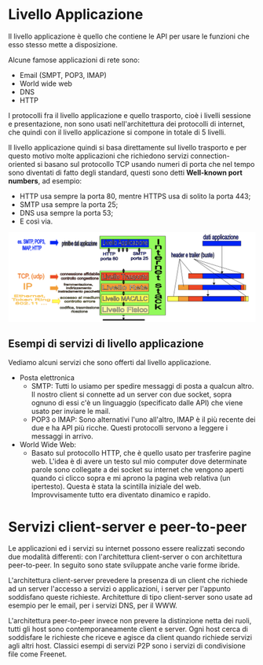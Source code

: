 # Livello Applicazione

Il livello applicazione è quello che contiene le API per usare le funzioni che esso stesso mette a disposizione.

Alcune famose applicazioni di rete sono:

- Email (SMPT, POP3, IMAP)
- World wide web
- DNS
- HTTP

I protocolli fra il livello applicazione e quello trasporto, cioè i livelli sessione e presentazione, non sono usati nell'architettura dei protocolli di internet, che quindi con il livello applicazione si compone in totale di 5 livelli.

Il livello applicazione quindi si basa direttamente sul livello trasporto e per questo motivo molte applicazioni che richiedono servizi connection-oriented si basano sul protocollo TCP usando numeri di porta che nel tempo sono diventati di fatto degli standard, questi sono detti **Well-known port numbers**, ad esempio:

- HTTP usa sempre la porta 80, mentre HTTPS usa di solito la porta 443;
- SMTP usa sempre la porta 25;
- DNS usa sempre la porta 53;
- E così via.

![Schema del livello applicazione](assets/schema-livello-applicazione.png)

## Esempi di servizi di livello applicazione

Vediamo alcuni servizi che sono offerti dal livello applicazione.

- Posta elettronica
  - SMTP: Tutti lo usiamo per spedire messaggi di posta a qualcun altro. Il nostro client si connette ad un server con due socket, sopra ognuno di essi c'è un linguaggio (specificato dalle API) che viene usato per inviare le mail.
  - POP3 o IMAP: Sono alternativi l'uno all'altro, IMAP è il più recente dei due e ha API più ricche. Questi protocolli servono a leggere i messaggi in arrivo.
- World Wide Web:
  - Basato sul protocollo HTTP, che è quello usato per trasferire pagine web. L'idea è di avere un testo sul mio computer dove determinate parole sono collegate a dei socket su internet che vengono aperti quando ci clicco sopra e mi aprono la pagina web relativa (un ipertesto). Questa è stata la scintilla iniziale del web. Improvvisamente tutto era diventato dinamico e rapido.

# Servizi client-server e peer-to-peer

Le applicazioni ed i servizi su internet possono essere realizzati secondo due modalità differenti: con l'architettura client-server o con architettura peer-to-peer. In seguito sono state sviluppate anche varie forme ibride.

L'architettura client-server prevedere la presenza di un client che richiede ad un server l'accesso a servizi o applicazioni, i server per l'appunto soddisfano queste richieste. Architetture di tipo client-server sono usate ad esempio per le email, per i servizi DNS, per il WWW.

L'architettura peer-to-peer invece non prevere la distinzione netta dei ruoli, tutti gli host sono contemporaneamente client e server. Ogni host cerca di soddisfare le richieste che riceve e agisce da client quando richiede servizi agli altri host. Classici esempi di servizi P2P sono i servizi di condivisione file come Freenet.
